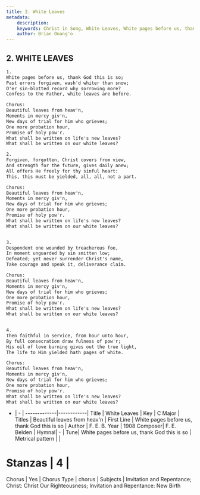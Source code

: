 ```yaml
---
title: 2. White Leaves
metadata:
    description: 
    keywords: Christ in Song, White Leaves, White pages before us, thank God this is so, Beautiful leaves from heav'n
    author: Brian Onang'o
---
```



## 2. WHITE LEAVES

```txt
1.
White pages before us, thank God this is so;
Past errors forgiven, wash'd whiter than snow;
O'er sin-blotted record why sorrowing more?
Confess to the Father, white leaves are before.

Chorus:
Beautiful leaves from heav'n,
Moments in mercy giv'n,
New days of trial for him who grieves;
One more probation hour,
Promise of holy pow'r.
What shall be written on life's new leaves?
What shall be written on our white leaves?

2.
Forgiven, forgotten, Christ covers from view,
And strength for the future, gives daily anew;
All offers He freely for thy sinful heart:
This, this must be yielded, all, all, not a part. 

Chorus:
Beautiful leaves from heav'n,
Moments in mercy giv'n,
New days of trial for him who grieves;
One more probation hour,
Promise of holy pow'r.
What shall be written on life's new leaves?
What shall be written on our white leaves?


3.
Despondent one wounded by treacherous foe,
In moment unguarded by sin smitten low;
Defeated; yet never surrender Christ's name,
Take courage and speak it, deliverance claim. 

Chorus:
Beautiful leaves from heav'n,
Moments in mercy giv'n,
New days of trial for him who grieves;
One more probation hour,
Promise of holy pow'r.
What shall be written on life's new leaves?
What shall be written on our white leaves?


4.
Then faithful in service, from hour unto hour,
By full consecration draw fulness of pow'r;
His oil of love burning gives out the true light,
The life to Him yielded hath pages of white. 

Chorus:
Beautiful leaves from heav'n,
Moments in mercy giv'n,
New days of trial for him who grieves;
One more probation hour,
Promise of holy pow'r.
What shall be written on life's new leaves?
What shall be written on our white leaves?


```

- |   -  |
-------------|------------|
Title | White Leaves |
Key | C Major |
Titles | Beautiful leaves from heav'n |
First Line | White pages before us, thank God this is so |
Author | F. E. B.
Year | 1908
Composer| F. E. Belden |
Hymnal|  - |
Tune| White pages before us, thank God this is so |
Metrical pattern | |
# Stanzas | 4 |
Chorus | Yes |
Chorus Type | chorus |
Subjects | Invitation and Repentance; Christ: Christ Our Righteousness; Invitation and Repentance: New Birth<span id='more_topics' style='display:none'>; Special Occasions: New Year; Special Selections: Choir or Quartet |
Texts | Psalm 42:5 |
Print Texts | 
Scripture Song |  |
  
